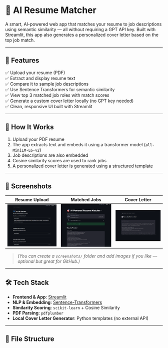 # 🎯 AI Resume Matcher

A smart, AI-powered web app that matches your resume to job descriptions using semantic similarity — all without requiring a GPT API key. Built with Streamlit, this app also generates a personalized cover letter based on the top job match.

---

## 🚀 Features

✅ Upload your resume (PDF)  
✅ Extract and display resume text  
✅ Compare it to sample job descriptions  
✅ Use Sentence Transformers for semantic similarity  
✅ View top 3 matched job roles with match scores  
✅ Generate a custom cover letter locally (no GPT key needed)  
✅ Clean, responsive UI built with Streamlit  

---

## 🧠 How It Works

1. Upload your PDF resume  
2. The app extracts text and embeds it using a transformer model (`all-MiniLM-L6-v2`)  
3. Job descriptions are also embedded  
4. Cosine similarity scores are used to rank jobs  
5. A personalized cover letter is generated using a structured template

---

## 📸 Screenshots

| Resume Upload | Matched Jobs | Cover Letter |
|---------------|--------------|--------------|
| ![upload](screenshots/upload.png) | ![matches](screenshots/matches.png) | ![letter](screenshots/letter.png) |

> *(You can create a `screenshots/` folder and add images if you like — optional but great for GitHub.)*

---

## 🛠️ Tech Stack

- **Frontend & App**: [Streamlit](https://streamlit.io/)
- **NLP & Embedding**: [Sentence-Transformers](https://www.sbert.net/)
- **Similarity Scoring**: `scikit-learn` + Cosine Similarity
- **PDF Parsing**: `pdfplumber`
- **Local Cover Letter Generator**: Python templates (no external API)

---

## 📂 File Structure

